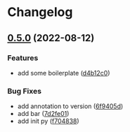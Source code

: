 # Changelog

## [0.5.0](https://github.com/robcxyz/conventional-commits-testing/compare/release-please-action-v0.4.3...release-please-action-v0.5.0) (2022-08-12)


### Features

* add some boilerplate ([d4b12c0](https://github.com/robcxyz/conventional-commits-testing/commit/d4b12c0bd26c31a4310963506fd8537d9afa5d50))


### Bug Fixes

* add annotation to version ([6f9405d](https://github.com/robcxyz/conventional-commits-testing/commit/6f9405dbfb43920a60b3527dc21358965b2c0f25))
* add bar ([7d2fe01](https://github.com/robcxyz/conventional-commits-testing/commit/7d2fe0117c41684b786b6939e25a8d507935c205))
* add init py ([f704838](https://github.com/robcxyz/conventional-commits-testing/commit/f7048383fc131a18b3a9fc344a741e5a2e130310))
